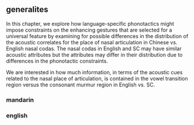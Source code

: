 ## generalites

In this chapter, we explore how language-specific phonotactics might impose constraints on the enhancing gestures that are selected for a universal feature by examining for possible differences in the distribution of the acoustic correlates for the place of nasal articulation in Chinese vs. English nasal codas.
The nasal codas in English and SC may have similar acoustic attributes but the attributes may differ in their distribution due to differences in the phonotactic constraints.

We are interested in how much information, in terms of the acoustic cues related to the nasal place of articulation, is contained in the vowel transition region versus the consonant murmur region in English vs. SC.

### mandarin

### english
